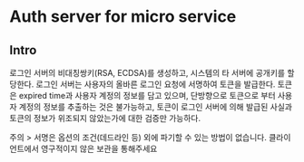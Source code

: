 # Auth server for micro service

Intro
-----

로그인 서버의 비대칭쌍키(RSA, ECDSA)를 생성하고, 시스템의 타 서버에 공개키를 할당한다. 로그인 서버는 사용자의 올바른 로그인 요청에 서명하여 토큰을 발급한다. 토큰은 expired time과 사용자 계정의 정보를 담고 있으며, 단방향으로 토큰으로 부터 사용자 계정의 정보를 추출하는 것은 불가능하고, 토큰이 로그인 서버에 의해 발급된 사실과 토큰의 정보가 위조되지 않았는가에 대한 검증만 가능하다.


주의 > 서명은 옵션의 조건(데드라인 등) 외에 파기할 수 있는 방법이 없습니다. 클라이언트에서 영구적이지 않은 보관을 통해주세요
